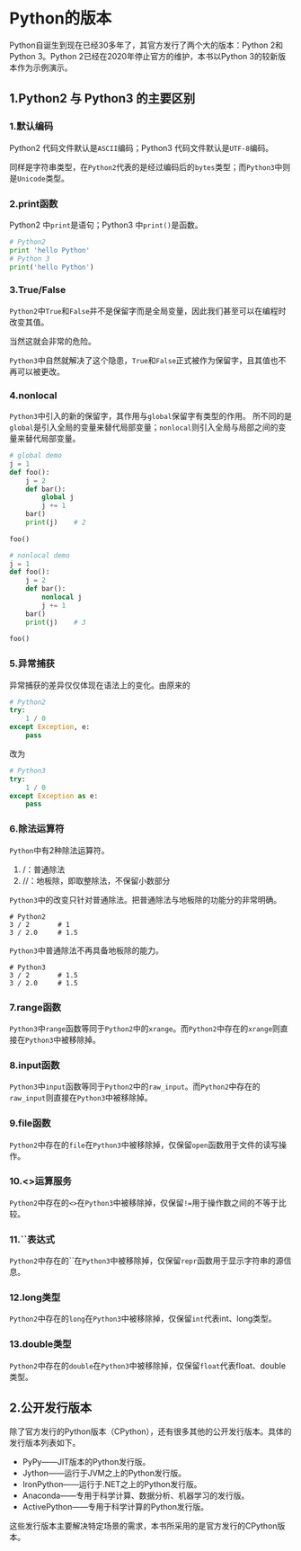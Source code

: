 # Python的版本

Python自诞生到现在已经30多年了，其官方发行了两个大的版本：Python 2和Python 3。Python 2已经在2020年停止官方的维护，本书以Python 3的较新版本作为示例演示。



## 1.Python2 与 Python3 的主要区别

### 1.默认编码

Python2 代码文件默认是`ASCII`编码；Python3 代码文件默认是`UTF-8`编码。

同样是字符串类型，在`Python2`代表的是经过编码后的`bytes`类型；而`Python3`中则是`Unicode`类型。



### 2.print函数

Python2 中`print`是语句；Python3 中`print()`是函数。

```python
# Python2
print 'hello Python'
# Python 3
print('hello Python')
```



### 3.True/False

`Python2`中`True`和`False`并不是保留字而是全局变量，因此我们甚至可以在编程时改变其值。

当然这就会非常的危险。

`Python3`中自然就解决了这个隐患，`True`和`False`正式被作为保留字，且其值也不再可以被更改。



### 4.nonlocal

`Python3`中引入的新的保留字，其作用与`global`保留字有类型的作用。 所不同的是`global`是引入全局的变量来替代局部变量；`nonlocal`则引入全局与局部之间的变量来替代局部变量。

```python
# global demo
j = 1
def foo():
    j = 2
    def bar():
        global j
        j += 1
    bar()
    print(j)    # 2
    
foo()
```

```python
# nonlocal demo
j = 1
def foo():
    j = 2
    def bar():
        nonlocal j
        j += 1
    bar()
    print(j)    # 3
    
foo()
```



### 5.异常捕获

异常捕获的差异仅仅体现在语法上的变化。由原来的

```python
# Python2
try:
    1 / 0
except Exception, e:
    pass
```

改为

```python
# Python3
try:
    1 / 0
except Exception as e:
    pass
```



### 6.除法运算符

`Python`中有2种除法运算符。

1. /：普通除法
2. //：地板除，即取整除法，不保留小数部分

`Python3`中的改变只针对普通除法。把普通除法与地板除的功能分的非常明确。

```
# Python2
3 / 2       # 1
3 / 2.0     # 1.5
```

`Python3`中普通除法不再具备地板除的能力。

```
# Python3
3 / 2       # 1.5
3 / 2.0     # 1.5
```



### 7.range函数

`Python3`中`range`函数等同于`Python2`中的`xrange`。而`Python2`中存在的`xrange`则直接在`Python3`中被移除掉。



### 8.input函数

`Python3`中`input`函数等同于`Python2`中的`raw_input`。而`Python2`中存在的`raw_input`则直接在`Python3`中被移除掉。

### 9.file函数

`Python2`中存在的`file`在`Python3`中被移除掉，仅保留`open`函数用于文件的读写操作。

### 10.<>运算服务

`Python2`中存在的`<>`在`Python3`中被移除掉，仅保留`!=`用于操作数之间的不等于比较。

### 11.``表达式

`Python2`中存在的``在`Python3`中被移除掉，仅保留`repr`函数用于显示字符串的源信息。



### 12.long类型

`Python2`中存在的`long`在`Python3`中被移除掉，仅保留`int`代表int、long类型。



### 13.double类型

`Python2`中存在的`double`在`Python3`中被移除掉，仅保留`float`代表float、double类型。





## 2.公开发行版本

除了官方发行的Python版本（CPython），还有很多其他的公开发行版本。具体的发行版本列表如下。

- PyPy——JIT版本的Python发行版。
- Jython——运行于JVM之上的Python发行版。
- IronPython——运行于.NET之上的Python发行版。
-  Anaconda——专用于科学计算、数据分析、机器学习的发行版。
-  ActivePython——专用于科学计算的Python发行版。

这些发行版本主要解决特定场景的需求，本书所采用的是官方发行的CPython版本。



